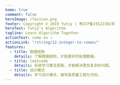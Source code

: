 ```yaml
---
home: true
comment: false
heroImage: /favicon.png
footer: Copyright © 2019 Yutiy | 粤ICP备19122381号
heroText: Yutiy's Algorithm
tagline: Learn Algorithm Together
actionText: come on →
actionLink: "/string/12.integer-to-roman/"
features:
  - title: 数据结构
    details: 了解数据结构，才能更好的处理数据。
  - title: leetcode
    details: 系统学习算法思路，才能解决更加复杂的问题。
  - title: 设计模式
    details: 学习设计模式，编写高质量工程化代码。
---
```

